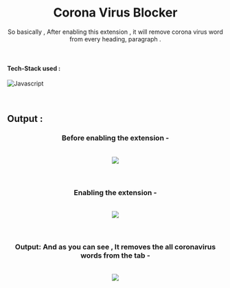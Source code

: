 

<h1 align="center"> Corona Virus Blocker  </h1>

<!-- ---------------------------------------------------------------------------------------------------------------------- -->
<div align="center">
  
So basically , After enabling this extension , it will remove corona virus word from every heading, paragraph . 

  </div>
  
  <!-- ---------------------------------------------------------------------------------------------------------------------- -->
  
<br>

#### Tech-Stack used :

  
  
  ![Javascript](https://img.shields.io/badge/JavaScript-323330?style=for-the-badge&logo=javascript&logoColor=F7DF1E)
  

<br>
 <!-- ---------------------------------------------------------------------------------------------------------------------- -->

## Output :

<h3 align="center"> Before enabling the extension -  </h3>

<br>

<div align="center">
  
  <img src = "https://github.com/ayush-sleeping/Chrome-Extension/blob/main/Corona%20Virus%20Blocker/Output%20SS/SS%20before%20enabling%20extension.png" >

</div>

<br>

<br>

<h3 align="center"> Enabling the extension -  </h3>

<br>

<div align="center">
  
  <img src = "https://github.com/ayush-sleeping/Chrome-Extension/blob/main/Corona%20Virus%20Blocker/Output%20SS/enabling%20the%20extension.png" >

</div>

<br>

<br>

<h3 align="center"> Output: And as you can see , It removes the all coronavirus words from the tab -  </h3>

<br>

<div align="center">
  
  <img src = "https://github.com/ayush-sleeping/Chrome-Extension/blob/main/Corona%20Virus%20Blocker/Output%20SS/Output.png" >

</div>
